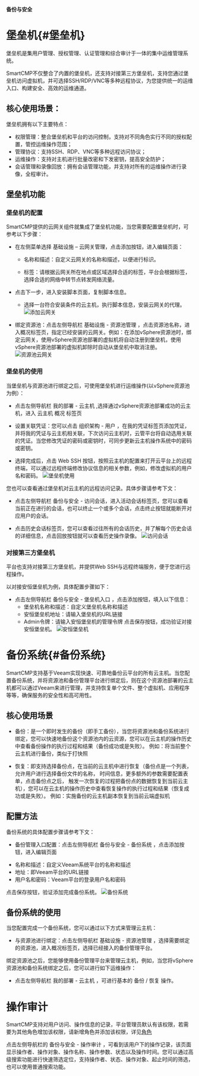 **备份与安全**

# 堡垒机{#堡垒机}

堡垒机是集用户管理、授权管理、认证管理和综合审计于一体的集中运维管理系统。 

SmartCMP不仅整合了内置的堡垒机，还支持对接第三方堡垒机，支持您通过堡垒机访问虚拟机，并可选择SSH/RDP/VNC等多种远程协议，为您提供统一的运维入口、构建安全、高效的运维通道。
 
## 核心使用场景：

堡垒机拥有以下主要特点：
 + 权限管理：整合堡垒机和平台的访问控制，支持对不同角色实行不同的授权配置，管控运维操作范围；
 + 管理协议：支持SSH、RDP、VNC等多种远程访问协议；
 + 运维操作：支持对主机进行批量改密和下发密钥，提高安全防护；
 + 会话管理和录像回放：拥有会话管理功能，并支持对所有的运维操作进行录像，全程审计。
  
## 堡垒机功能

### 堡垒机的配置

SmartCMP提供的云网关组件就集成了堡垒机功能，当您需要配置堡垒机时，可参考以下步骤：

+ 在左侧菜单选择 基础设施 – 云网关管理，点击添加按钮，进入编辑页面：
  + 名称和描述：自定义云网关的名称和描述，以便进行标识。

  + 标签：请根据云网关所在地点或区域选择合适的标签，平台会根据标签，选择合适的网络中转节点转发网络流量。
  
+ 点击下一步，进入安装脚本页面，复制脚本信息。
      
  + 选择一台符合安装条件的云主机，执行脚本信息，安装云网关的代理。
![添加云网关](../../picture/Admin/添加云网关.PNG)  

+ 绑定资源池：点击左侧导航栏 基础设施 - 资源池管理 ，点击资源池名称，进入概况标签页，指定已经安装的云网关。例如：在添加vSphere资源池时，绑定云网关，使用vSphere资源池部署的虚拟机将自动注册到堡垒机，使用vSphere资源池部署的虚拟机卸除时自动从堡垒机中取消注册。
![资源池云网关](../../picture/Admin/资源池云网关.PNG)

### 堡垒机的使用

当堡垒机与资源池进行绑定之后，可使用堡垒机进行运维操作(以vSphere资源池为例）：
  + 点击左侧导航栏 我的部署 - 云主机 ,选择通过vSphere资源池部署成功的云主机，进入 云主机 概况 标签页
  
  + 设置关联凭证：您可以点击 组织架构 - 用户 ，在我的凭证标签页添加凭证，并将我的凭证与云主机相关联，下次访问云主机时，云管平台将自动选用关联的凭证。当您修改凭证的密码或密钥时，可同步更新云主机操作系统中的密码或密钥。
  
  + 选择完成后，点击 Web SSH 按钮，按照云主机的配置来打开云平台上的远程终端，可以通过远程终端修改协议信息的相关参数，例如，修改虚拟机的用户名和密码。 
![堡垒机使用](../../picture/Admin/堡垒机使用.PNG)

您也可以查看通过堡垒机对云主机的远程访问记录。具体步骤请参考下文：

 + 点击左侧导航栏 备份与安全 - 访问会话，进入活动会话标签页，您可以查看当前正在进行的会话，也可以终止一个或多个会话，点击终止按钮就能断开对应用户的会话。
  
 + 点击历史会话标签页，您可以查看过往所有的会话历史，并了解每个历史会话的详细信息，点击回放按钮就可以查看历史操作录像。
![访问会话](../../picture/Admin/访问会话.jpg)

### 对接第三方堡垒机

平台也支持对接第三方堡垒机，并提供Web SSH与远程终端服务，便于您进行远程操作。

以对接安恒堡垒机为例，具体配置步骤如下：
+ 点击左侧导航栏 备份与安全 - 堡垒机入口 ，点击添加按钮，填入以下信息：
  - 堡垒机名称和描述：自定义堡垒机名称和描述
  - 安恒堡垒机地址：请输入堡垒机的URL链接
  - Admin令牌：请输入安恒堡垒机的管理令牌
点击保存按钮，成功验证对接安恒堡垒机。
![安恒堡垒机](../../picture/Admin/安恒堡垒机.PNG)

# 备份系统{#备份系统}

SmartCMP支持基于Veeam实现快速、可靠地备份云平台的所有云主机。当您配置备份系统，并将资源池和备份管理平台进行绑定后，则在这个资源池部署的云主机都可以通过Veeam来进行管理，并支持恢复单个文件、整个虚拟机、应用程序等等，确保服务的安全性和高可用性。

## 核心使用场景

+ 备份：是一个即时发生的备份（即手工备份），当您将资源池和备份系统进行绑定，您可以快速地备份这个资源池内的云资源，您可以在云主机的操作历史中查看备份操作的执行过程和结果（备份成功或是失败）。
例如：将当前整个云主机进行备份，类似于打快照

+ 恢复：即支持选择备份点，在当前的云主机中进行恢复（备份点是一个列表， 允许用户进行选择备份文件的名称， 时间信息，更多额外的参数需要配置表单，点击备份点之后， 触发一次恢复的过程把备份点的数据恢复到当前云主机），您可以在云主机的操作历史中查看恢复操作的执行过程和结果（恢复成功或是失败）。
例如：实施备份的云主机副本恢复到当前云端虚拟机

## 配置方法

备份系统的具体配置步骤请参考下文：

+ 备份管理入口配置：点击左侧导航栏 备份与安全 - 备份系统 ，点击添加按钮，进入编辑页面
 - 名称和描述：自定义Veeam系统平台的名称和描述
 - 地址：即Veeam平台的URL链接
 - 用户名和密码：Veeam平台的登录用户名和密码

点击保存按钮，验证添加完成备份系统。
![备份系统](../../picture/Admin/备份系统.PNG)
## 备份系统的使用

当您配置完成一个备份系统，您可以通过以下方式来管理云主机：

 + 与资源池进行绑定：点击左侧导航栏 基础设施 - 资源池管理 ，选择需要绑定的资源池，进入概况标签页，选择已经接入的备份管理平台。
  
绑定资源池之后，您能够使用备份管理平台来管理云主机，例如，当您将vSphere资源池和备份系统绑定之后，您可以进行如下运维操作：

 + 点击左侧导航栏 我的部署 - 云主机 ，可进行基本的 备份 / 恢复 操作。


# 操作审计

SmartCMP支持对用户访问、操作信息的记录，平台管理员默认有该权限，若需要为其他角色增加该权限，请新增角色并添加该权限，详见[角色](http://CMP-PUBLIC-IP/help/AdminDoc/04组织架构管理/角色.html)

点击左侧导航栏的 备份与安全 - 操作审计 ，可看到该用户下的操作记录，该页面显示操作者、操作对象、操作名称、操作参数、状态以及操作时间。您可以通过高级搜索功能进行快速筛选定位，支持操作者、状态、操作对象、起止时间的筛选，也可以使用普通搜索功能。